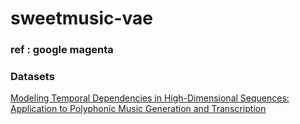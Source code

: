 # sweetmusic-vae
### ref : google magenta

### Datasets

[Modeling Temporal Dependencies in High-Dimensional Sequences: Application to Polyphonic Music Generation and Transcription](http://www-etud.iro.umontreal.ca/~boulanni/icml2012)


